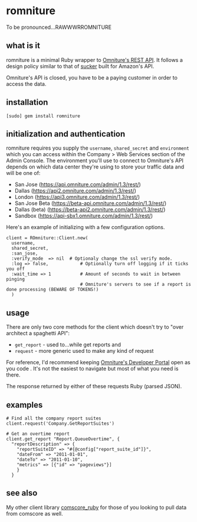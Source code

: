 # romniture
To be pronounced...RAWWWRROMNITURE

## what is it
romniture is a minimal Ruby wrapper to [Omniture's REST API](http://developer.omniture.com).  It follows a design policy similar to that of [sucker](https://rubygems.org/gems/sucker) built for Amazon's API.

Omniture's API is closed, you have to be a paying customer in order to access the data.

## installation
    [sudo] gem install romniture

## initialization and authentication
romniture requires you supply the `username`, `shared_secret` and `environment` which you can access within the Company > Web Services section of the Admin Console.  The environment you'll use to connect to Omniture's API depends on which data center they're using to store your traffic data and will be one of:

* San Jose (https://api.omniture.com/admin/1.3/rest/)
* Dallas (https://api2.omniture.com/admin/1.3/rest/)
* London (https://api3.omniture.com/admin/1.3/rest/)
* San Jose Beta (https://beta-api.omniture.com/admin/1.3/rest/)
* Dallas (beta) (https://beta-api2.omniture.com/admin/1.3/rest/)
* Sandbox (https://api-sbx1.omniture.com/admin/1.3/rest/)

Here's an example of initializing with a few configuration options.

    client = ROmniture::Client.new(
      username, 
      shared_secret, 
      :san_jose, 
      :verify_mode	=> nil	# Optionaly change the ssl verify mode.
      :log => false,    		# Optionally turn off logging if it ticks you off
      :wait_time => 1   		# Amount of seconds to wait in between pinging 
                        		# Omniture's servers to see if a report is done processing (BEWARE OF TOKENS!)
      )
    
## usage
There are only two core methods for the client which doesn't try to "over architect a spaghetti API":

* `get_report` - used to...while get reports and
* `request` - more generic used to make any kind of request

For reference, I'd recommend keeping [Omniture's Developer Portal](http://developer.omniture.com) open as you code .  It's not the easiest to navigate but most of what you need is there.

The response returned by either of these requests Ruby (parsed JSON).

## examples
    # Find all the company report suites
    client.request('Company.GetReportSuites')
    
    # Get an overtime report
    client.get_report "Report.QueueOvertime", {
      "reportDescription" => {
        "reportSuiteID" => "#{@config["report_suite_id"]}",
        "dateFrom" => "2011-01-01",
        "dateTo" => "2011-01-10",
        "metrics" => [{"id" => "pageviews"}]
        }
      }

## see also
My other client library [comscore_ruby](https://github.com/msukmanowsky/comscore_ruby) for those of you looking to pull data from comscore as well.